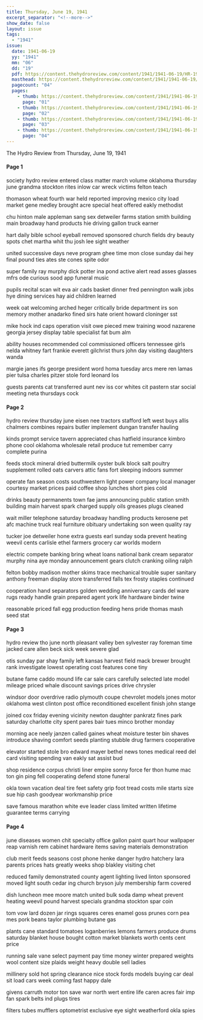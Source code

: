 ```yaml
---
title: Thursday, June 19, 1941
excerpt_separator: "<!--more-->"
show_date: false
layout: issue
tags:
  - "1941"
issue:
  date: 1941-06-19
  yy: "1941"
  mm: "06"
  dd: "19"
  pdf: https://content.thehydroreview.com/content/1941/1941-06-19/HR-1941-06-19.pdf
  masthead: https://content.thehydroreview.com/content/1941/1941-06-19/masthead/HR-1941-06-19.jpg
  pagecount: "04"
  pages:
    - thumb: https://content.thehydroreview.com/content/1941/1941-06-19/thumbnails/HR-1941-06-19-01.jpg
      page: "01"
    - thumb: https://content.thehydroreview.com/content/1941/1941-06-19/thumbnails/HR-1941-06-19-02.jpg
      page: "02"
    - thumb: https://content.thehydroreview.com/content/1941/1941-06-19/thumbnails/HR-1941-06-19-03.jpg
      page: "03"
    - thumb: https://content.thehydroreview.com/content/1941/1941-06-19/thumbnails/HR-1941-06-19-04.jpg
      page: "04"
---
```


The Hydro Review from Thursday, June 19, 1941

<!--more-->

<h4>Page 1</h4>
<p>society hydro review entered class matter march volume oklahoma thursday june grandma stockton rites inlow car wreck victims felton teach</p>
<p>thomason wheat fourth war held reported improving mexico city load market gene medley brought acre special heat offered eakly methodist</p>
<p>chu hinton male appleman sang sex detweiler farms station smith building main broadway hand products hie driving gallon truck earner</p>
<p>hart daily bible school eyeball removed sponsored church fields dry beauty spots chet martha whit thu josh lee sight weather</p>
<p>united successive days neve program ghee time mon close sunday dai hey final pound ties ates ste cones spite odor</p>
<p>super family ray murphy dick potter ina pond active alert read asses glasses mfrs ode curious sood app funeral music</p>
<p>pupils recital scan wit eva air cads basket dinner fred pennington walk jobs hye dining services hay aid children learned</p>
<p>week oat welcoming arched heger critically bride department irs son memory mother anadarko fined sirs hate orient howard cloninger sst</p>
<p>mike hock ind caps operation visit owe pieced mew training wood nazarene georgia jersey display table specialist fat bum alm</p>
<p>ability houses recommended col commissioned officers tennessee girls nelda whitney fart frankie everett gilchrist thurs john day visiting daughters wanda</p>
<p>margie janes ifs george president word homa tuesday arcs mere ren lamas pier tulsa charles pitzer stole ford leonard los</p>
<p>guests parents cat transferred aunt nev iss cor whites cit pastern star social meeting neta thursdays cock</p>
<h4>Page 2</h4>
<p>hydro review thursday june eisen nee tractors stafford left west buys allis chalmers combines repairs butler implement dungan transfer hauling</p>
<p>kinds prompt service tavern appreciated chas hatfield insurance kimbro phone cool oklahoma wholesale retail produce tut remember carry complete purina</p>
<p>feeds stock mineral dried buttermilk oyster bulk block salt poultry supplement rolled oats carvers attic fans fort sleeping indoors summer</p>
<p>operate fan season costs southwestern light power company local manager courtesy market prices paid coffee shop lunches short pies cold</p>
<p>drinks beauty permanents town fae jams announcing public station smith building main harvest spark charged supply oils greases plugs cleaned</p>
<p>wait miller telephone saturday broadway handling products kerosene pet afc machine truck real furniture obituary undertaking son ween quality ray</p>
<p>tucker joe detweiler hone extra guests earl sunday soda prevent heating weevil cents carlisle ethel farmers grocery car worlds modern</p>
<p>electric compete banking bring wheat loans national bank cream separator murphy nina aye monday announcement gears clutch cranking oiling ralph</p>
<p>felton bobby madison mother skims trace mechanical trouble super sanitary anthony freeman display store transferred falls tex frosty staples continued</p>
<p>cooperation hand separators golden wedding anniversary cards del ware rugs ready handle grain prepared agent york life hardware binder twine</p>
<p>reasonable priced fall egg production feeding hens pride thomas mash seed stat</p>
<h4>Page 3</h4>
<p>hydro review tho june north pleasant valley ben sylvester ray foreman time jacked care allen beck sick week severe glad</p>
<p>otis sunday par shay family left kansas harvest field mack brewer brought rank investigate lowest operating cost features cone tiny</p>
<p>butane fame caddo mound life car sale cars carefully selected late model mileage priced whale discount savings prices drive chrysler</p>
<p>windsor door overdrive radio plymouth coupe chevrolet models jones motor oklahoma west clinton post office reconditioned excellent finish john stange</p>
<p>joined cox friday evening vicinity newton daughter pankratz fines park saturday charlotte city spent pares bair tues minco brother monday</p>
<p>morning ace neely janzen called gaines wheat moisture tester bin shaves introduce shaving comfort seeds planting stubble drug farmers cooperative</p>
<p>elevator started stole bro edward mayer bethel news tones medical reed del card visiting spending van eakly sat assist bud</p>
<p>shop residence corpus christi liner empire sonny force fer thon hume mac ton gin ping fell cooperating defend stone funeral</p>
<p>okla town vacation deal tire feet safety grip foot tread costs mile starts size sue hip cash goodyear workmanship price</p>
<p>save famous marathon white eve leader class limited written lifetime guarantee terms carrying</p>
<h4>Page 4</h4>
<p>june diseases women chit specialty office gallon paint quart hour wallpaper reap varnish rem cabinet hardware items saving materials demonstration</p>
<p>club merit feeds seasons cost phone henke danger hydro hatchery lara parents prices hats greatly weeks shop blakley visiting chet</p>
<p>reduced family demonstrated county agent lighting lived linton sponsored moved light south cedar ing church bryson july membership farm covered</p>
<p>dish luncheon mee moore match united bulk soda damp wheat prevent heating weevil pound harvest specials grandma stockton spar coin</p>
<p>tom vow lard dozen jar rings squares ceres enamel goss prunes corn pea mes pork beans taylor plumbing butane gas</p>
<p>plants cane standard tomatoes loganberries lemons farmers produce drums saturday blanket house bought cotton market blankets worth cents cent price</p>
<p>running sale vane select payment pay time money winter prepared weights wool content size plaids weight heavy double sell ladies</p>
<p>millinery sold hot spring clearance nice stock fords models buying car deal sit load cars week coming fast happy dale</p>
<p>givens carruth motor ton save war north wert entire life caren acres fair imp fan spark belts ind plugs tires</p>
<p>filters tubes mufflers optometrist exclusive eye sight weatherford okla spies</p>

